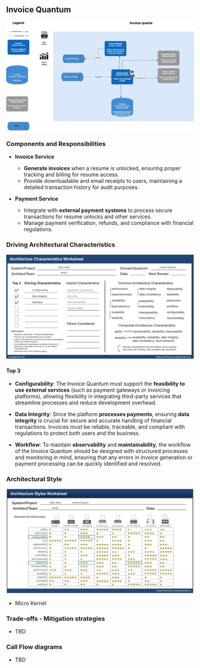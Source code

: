 ## Invoice Quantum

![Image](/assets/C2_Invoice_quanta.jpg)

### Components and Responsibilities

- **Invoice Service**

  - **Generate invoices** when a resume is unlocked, ensuring proper tracking and billing for resume access.
  - Provide downloadable and email receipts to users, maintaining a detailed transaction history for audit purposes.

- **Payment Service**

  - Integrate with **external payment systems** to process secure transactions for resume unlocks and other services.
  - Manage payment verification, refunds, and compliance with financial regulations.

### Driving Architectural Characteristics

![Image](/assets/invoice-arch-char-worksheet.png)

#### Top 3

- **Configurability**: The Invoice Quantum must support the **feasibility to use external services** (such as payment gateways or invoicing platforms), allowing flexibility in integrating third-party services that streamline processes and reduce development overhead.

- **Data Integrity**: Since the platform **processes payments**, ensuring **data integrity** is crucial for secure and accurate handling of financial transactions. Invoices must be reliable, traceable, and compliant with regulations to protect both users and the business.

- **Workflow**: To maintain **observability** and **maintainability**, the workflow of the Invoice Quantum should be designed with structured processes and monitoring in mind, ensuring that any errors in invoice generation or payment processing can be quickly identified and resolved.

### Architectural Style

![Image](/assets/invoice-arch-style-worksheet.png)

- Micro Kernel

### Trade-offs - Mitigation strategies

- TBD

### Call Flow diagrams

- TBD
